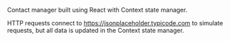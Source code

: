 

Contact manager built using React with Context state manager.


HTTP requests connect to https://jsonplaceholder.typicode.com to simulate requests, but all data is updated in the Context state manager.
